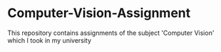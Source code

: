 # Computer-Vision-Assignment
This repository contains assignments of the subject 'Computer Vision' which I took in my university
